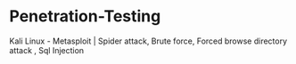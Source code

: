 # Penetration-Testing
Kali Linux - Metasploit | Spider attack,  Brute force, Forced browse directory attack , Sql Injection
